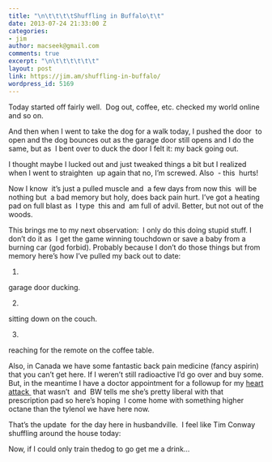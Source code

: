 ```yaml
---
title: "\n\t\t\t\tShuffling in Buffalo\t\t"
date: 2013-07-24 21:33:00 Z
categories:
- jim
author: macseek@gmail.com
comments: true
excerpt: "\n\t\t\t\t\t\t"
layout: post
link: https://jim.am/shuffling-in-buffalo/
wordpress_id: 5169
---
```


Today started off fairly well.  Dog out, coffee, etc. checked my world online and so on.




And then when I went to take the dog for a walk today, I pushed the door  to open and the dog bounces out as the garage door still opens and I do the same, but as  I bent over to duck the door I felt it: my back going out.




I thought maybe I lucked out and just tweaked things a bit but I realized when I went to straighten  up again that no, I’m screwed. Also  - this  hurts!




Now I know  it’s just a pulled muscle and  a few days from now this  will be nothing but  a bad memory but holy, does back pain hurt. I’ve got a heating pad on full blast as  I type  this and  am full of advil. Better, but not out of the woods.




This brings me to my next observation:  I only do this doing stupid stuff. I don’t do it as  I get the game winning touchdown or save a baby from a burning car (god forbid). Probably because I don’t do those things but from memory here’s how I’ve pulled my back out to date:






  1. 


garage door ducking.





  2. 


sitting down on the couch.





  3. 


reaching for the remote on the coffee table.







Also, in Canada we have some fantastic back pain medicine (fancy aspirin) that you can’t get here. If I weren’t still radioactive I’d go over and buy some. But, in the meantime I have a doctor appointment for a followup for my [heart attack ](http://jim.am/h-is-for-heart-attack/) that wasn’t  and  BW tells me she’s pretty liberal with that prescription pad so here’s hoping  I come home with something higher octane than the tylenol we have here now.




That’s the update  for the day here in husbandville.  I feel like Tim Conway shuffling around the house today:




Now, if I could only train thedog to go get me a drink…


		
